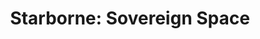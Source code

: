 ---
title: "Starborne: Sovereign Space"
sortOrder: 30
client: "Solid Clouds (Reykjavík)"
assetsBase: /images/portfolio/starborne
cover: /images/portfolio/starborne/cover_starborne.jpg
caseCover: /images/portfolio/starborne/starborne_hero.jpg
coverFile: cover_starborne.jpg
caseCoverFile: starborne_hero.jpg
caseSubtitle: "MMORTS PC Strategy Game"
role: "Lead UX/UI Designer"
timeframe: "2017 – 2021"

intro: |
  In September 2017 I joined Solid Clouds in Reykjavík as the dedicated UX/UI Designer for **Starborne: Sovereign Space**, a interface heavy large-scale PC strategy game. My role was to establish the game’s UI framework and guide its evolution through the transition from Alpha to Beta.

  My work included creating wireframes and prototypes, building reusable UI components, and developing a colour palette and design system to ensure consistency across the game. I also produced the complete set of in-game icons, along with supporting logos and graphic illustrations.

blocks:
  - type: "cover"
    imageFile: starborne_hero.jpg
    alt: ""

  - type: "intro"

  - type: "image"
    images:
      - file: sb_HUD_QHD_01.jpg
        alt: "HUD QHD"
        caption: ""
        ratio: "aspect-video"

  - type: "text"
    index: "01"
    heading: "HUD / HUD Components"
    body: |
      The HUD served as the primary layer of interaction within Starborne, acting as the top-level panel from which every other system could be accessed. It brought together essential functions such as chat, notifications, and the top navigation bar, alongside a live empire overview. Central to this design were the **Station Manager** and **Production Queues**, giving players immediate visibility into construction and resource flow without breaking immersion. 

      Tiles were the main touchpoint between players and the game world, each representing a fleet, outpost or production queue. They provided a way of showing status at a glance, whether a fleet was idle, selected or on mission, an outpost was damaged or producing resources, or a building was under construction. The challenge was to keep this variety visually consistent while making states immediately clear.
  
  - type: "image"
    images:
      - file: sb_Fleet_Components_02.jpg
        alt: "Various Game Tiles"
        caption: ""
        ratio: "aspect-video"

  - type: "text"
    index: "02"
    heading: "Building Planner"
    body: |
      The Building Planner gave players control over how to shape each station, defining its role as industrial, military, or commercial. This was achieved by levelling the station and filling available building slots to create tailored configurations. It was equally important to provide a clear view of what was already constructed, as well as quick navigation between multiple stations. The design balanced strategic depth with clarity, ensuring players could plan long-term while still managing day-to-day upgrades efficiently.

  - type: "image"
    images:
      - file: sb_BuildingPlanner_QHD_01.jpg
        alt: "Various Game Tiles"
        caption: ""
        ratio: "aspect-video"

  - type: "text"
    index: "03"
    heading: "Fleet Manager"
    body: |
      The Fleet Manager gave players a clear overview of all fleets and their current activities. Fleets could be filtered by type or sorted by size, experience, or station. It also acted as the control point for applying offensive, defensive, or stealth cards, letting players adjust strategy quickly. The design balanced a high-level summary with the ability to drill into details and issue precise commands.
      
  - type: "image"
    images:
      - file: sb_FleetManager_QHD_01.jpg
        alt: "Various Game Tiles"
        caption: ""
        ratio: "aspect-video"
        
  - type: "text"
    index: "04"
    heading: "Combat Report"
    body: |
      The Combat Report served as an inbox for all warfare and espionage involving a player’s fleets and stations. Reports were tabbed to show the overall outcome, detailed fleet actions, and any damage sustained by stations. A sidebar highlighted the engagement type such as sabotage, assault or raid, making events easy to scan and prioritise. The design presented complex battle data in a structured and readable way so players could act quickly.

  - type: "image"
    images:
      - file: sb_CombatReport_QHD_01.jpg
        alt: "Various Game Tiles"
        caption: ""
        ratio: "aspect-video"
        
  - type: "text"
    index: "05"
    heading: "Logo Design / Iconography"
    body: |
      This part of the project offered space for creative exploration. The green logosheet shows a range of marks designed to represent the many corporations and organisations within Starborne, from freight haulers to explorers to mercenaries, each tied into the game’s extensive lore.

      The purple iconography sheet displays fleet action symbols, used as labels across the map. These icons were colour-coded to distinguish the player’s fleets, allied support, and incoming attacks, giving players immediate situational awareness.

      Finally, the sector crests illustrate the identities of the starting regions. When beginning a game, players selected a sector to spawn in, each defined by unique strengths and drawbacks. The crest designs were inspired by traditional Latin constellations such as Gemini and Cygnus, grounding the science fiction setting in a familiar symbolic language.

  - type: "image"
    images:
      - file: sb_LogoSheet_4k_01.png
        alt: "Various Game Tiles"
        caption: ""
        ratio: "aspect-video"
      - file: sb_Iconography_4k_01.png
        alt: "Various Game Tiles"
        caption: ""
        ratio: "aspect-video"
      - file: sb_SectorCrests_4k_01.png
        alt: "Various Game Tiles"
        caption: ""
        ratio: "aspect-video"

---